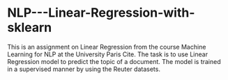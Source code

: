 # NLP---Linear-Regression-with-sklearn
This is an assignment on Linear Regression from the course Machine Learning for NLP at the University Paris Cite.
The task is to use Linear Regression model to predict the topic of a document. The model is trained in a supervised manner by using the Reuter datasets.
